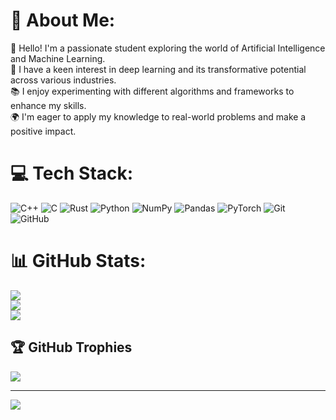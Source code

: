# 💫 About Me:
👋 Hello! I'm a passionate student exploring the world of Artificial Intelligence and Machine Learning.<br>🤖 I have a keen interest in deep learning and its transformative potential across various industries.<br>📚 I enjoy experimenting with different algorithms and frameworks to enhance my skills.<br>🌍 I'm eager to apply my knowledge to real-world problems and make a positive impact.<br>


# 💻 Tech Stack:
![C++](https://img.shields.io/badge/c++-%2300599C.svg?style=for-the-badge&logo=c%2B%2B&logoColor=white) ![C](https://img.shields.io/badge/c-%2300599C.svg?style=for-the-badge&logo=c&logoColor=white) ![Rust](https://img.shields.io/badge/rust-%23000000.svg?style=for-the-badge&logo=rust&logoColor=white) ![Python](https://img.shields.io/badge/python-3670A0?style=for-the-badge&logo=python&logoColor=ffdd54) ![NumPy](https://img.shields.io/badge/numpy-%23013243.svg?style=for-the-badge&logo=numpy&logoColor=white) ![Pandas](https://img.shields.io/badge/pandas-%23150458.svg?style=for-the-badge&logo=pandas&logoColor=white) ![PyTorch](https://img.shields.io/badge/PyTorch-%23EE4C2C.svg?style=for-the-badge&logo=PyTorch&logoColor=white) ![Git](https://img.shields.io/badge/git-%23F05033.svg?style=for-the-badge&logo=git&logoColor=white) ![GitHub](https://img.shields.io/badge/github-%23121011.svg?style=for-the-badge&logo=github&logoColor=white)
# 📊 GitHub Stats:
![](https://github-readme-stats.vercel.app/api?username=RajmanCHesus&theme=monokai&hide_border=false&include_all_commits=false&count_private=false)<br/>
![](https://nirzak-streak-stats.vercel.app/?user=RajmanCHesus&theme=monokai&hide_border=false)<br/>
![](https://github-readme-stats.vercel.app/api/top-langs/?username=RajmanCHesus&theme=monokai&hide_border=false&include_all_commits=false&count_private=false&layout=compact)

## 🏆 GitHub Trophies
![](https://github-profile-trophy.vercel.app/?username=RajmanCHesus&theme=radical&no-frame=false&no-bg=true&margin-w=4)

---
[![](https://visitcount.itsvg.in/api?id=RajmanCHesus&icon=0&color=0)](https://visitcount.itsvg.in)

<!-- Proudly created with GPRM ( https://gprm.itsvg.in ) -->
